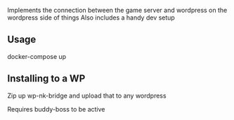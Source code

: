 Implements the connection between the game server and wordpress on the wordpress side  of things 
Also includes a handy dev setup 

Usage
-----

docker-compose up 

Installing to a WP 
----- 

Zip up wp-nk-bridge and upload that to any wordpress 

Requires buddy-boss to be active 
